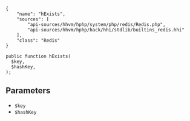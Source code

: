 ``` yamlmeta
{
    "name": "hExists",
    "sources": [
        "api-sources/hhvm/hphp/system/php/redis/Redis.php",
        "api-sources/hhvm/hphp/hack/hhi/stdlib/builtins_redis.hhi"
    ],
    "class": "Redis"
}
```




``` Hack
public function hExists(
  $key,
  $hashKey,
);
```




## Parameters




+ ` $key `
+ ` $hashKey `
<!-- HHAPIDOC -->
